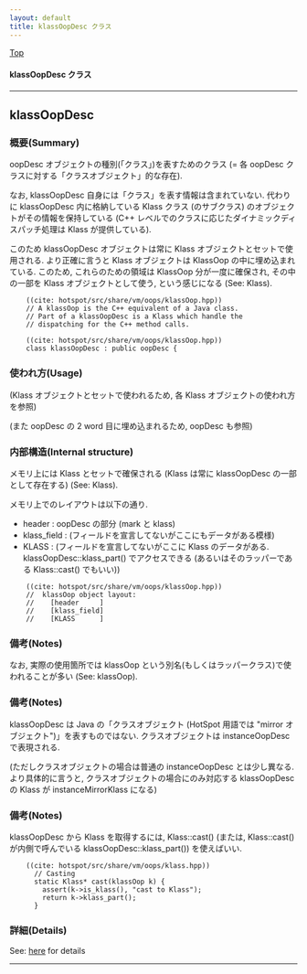 ```yaml
---
layout: default
title: klassOopDesc クラス 
---
```

[Top](../index.html)

#### klassOopDesc クラス 



---
## <a name="noA9KDmabh" id="noA9KDmabh">klassOopDesc</a>

### 概要(Summary)
oopDesc オブジェクトの種別(「クラス」)を表すためのクラス
(= 各 oopDesc クラスに対する「クラスオブジェクト」的な存在).

なお, klassOopDesc 自身には「クラス」を表す情報は含まれていない.
代わりに klassOopDesc 内に格納している Klass クラス (のサブクラス) のオブジェクトがその情報を保持している
(C++ レベルでのクラスに応じたダイナミックディスパッチ処理は Klass が提供している).

このため klassOopDesc オブジェクトは常に Klass オブジェクトとセットで使用される.
より正確に言うと Klass オブジェクトは KlassOop の中に埋め込まれている.
このため, これらのための領域は KlassOop 分が一度に確保され, その中の一部を Klass オブジェクトとして使う, という感じになる
(See: Klass).


```
    ((cite: hotspot/src/share/vm/oops/klassOop.hpp))
    // A klassOop is the C++ equivalent of a Java class.
    // Part of a klassOopDesc is a Klass which handle the
    // dispatching for the C++ method calls.
```


```
    ((cite: hotspot/src/share/vm/oops/klassOop.hpp))
    class klassOopDesc : public oopDesc {
```

### 使われ方(Usage)
(Klass オブジェクトとセットで使われるため, 各 Klass オブジェクトの使われ方を参照)

(また oopDesc の 2 word 目に埋め込まれるため, oopDesc も参照)

### 内部構造(Internal structure)
メモリ上には Klass とセットで確保される (Klass は常に klassOopDesc の一部として存在する) (See: Klass).

メモリ上でのレイアウトは以下の通り.

  * header :
    oopDesc の部分 (mark と klass)
  * klass_field :
    (フィールドを宣言してないがここにもデータがある模様)
  * KLASS :
    (フィールドを宣言してないがここに Klass のデータがある.
    klassOopDesc::klass_part() でアクセスできる (あるいはそのラッパーである Klass::cast() でもいい))


```
    ((cite: hotspot/src/share/vm/oops/klassOop.hpp))
    //  klassOop object layout:
    //    [header     ]
    //    [klass_field]
    //    [KLASS      ]
```

### 備考(Notes)
なお, 実際の使用箇所では klassOop という別名(もしくはラッパークラス)で使われることが多い (See: klassOop).

### 備考(Notes)
klassOopDesc は Java の「クラスオブジェクト (HotSpot 用語では "mirror オブジェクト")」を表すものではない.
クラスオブジェクトは instanceOopDesc で表現される.

(ただしクラスオブジェクトの場合は普通の instanceOopDesc とは少し異なる.
より具体的に言うと, クラスオブジェクトの場合にのみ対応する klassOopDesc の Klass が instanceMirrorKlass になる)


### 備考(Notes)
klassOopDesc から Klass を取得するには,
Klass::cast() (または, Klass::cast() が内側で呼んでいる klassOopDesc::klass_part()) を使えばいい.


```
    ((cite: hotspot/src/share/vm/oops/klass.hpp))
      // Casting
      static Klass* cast(klassOop k) {
        assert(k->is_klass(), "cast to Klass");
        return k->klass_part();
      }
```




### 詳細(Details)
See: [here](../doxygen/classklassOopDesc.html) for details

---
